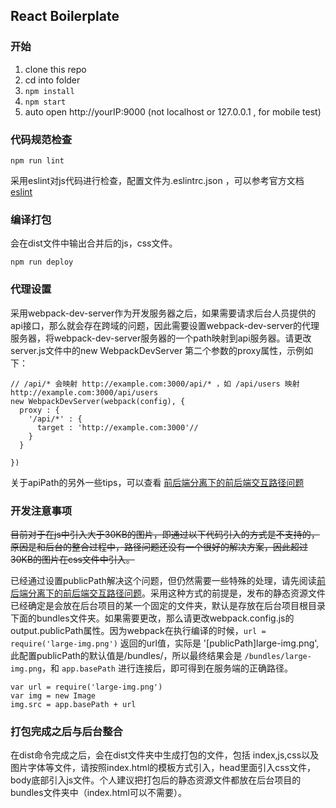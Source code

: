 ## React Boilerplate

### 开始

1. clone this repo
2. cd into folder
3. `npm install`
4. `npm start`
5. auto open http://yourIP:9000 (not localhost or 127.0.0.1 , for mobile test)

### 代码规范检查
```
npm run lint
```
采用eslint对js代码进行检查，配置文件为.eslintrc.json ，可以参考官方文档[eslint](http://eslint.org/)

### 编译打包
会在dist文件中输出合并后的js，css文件。
```
npm run deploy
```


### 代理设置
采用webpack-dev-server作为开发服务器之后，如果需要请求后台人员提供的api接口，那么就会存在跨域的问题，因此需要设置webpack-dev-server的代理服务器，将webpack-dev-server服务器的一个path映射到api服务器。请更改server.js文件中的new WebpackDevServer 第二个参数的proxy属性，示例如下：
```
// /api/* 会映射 http://example.com:3000/api/* ，如 /api/users 映射 http://example.com:3000/api/users
new WebpackDevServer(webpack(config), {
  proxy : {
    '/api/*' : {
      target : 'http://example.com:3000'// 
    }
  }
  
})
```
关于apiPath的另外一些tips，可以查看 [前后端分离下的前后端交互路径问题](https://github.com/mingzepeng/react-boilerplate/blob/master/doc/apiPath.md)



### 开发注意事项
~~目前对于在js中引入大于30KB的图片，即通过以下代码引入的方式是不支持的，原因是和后台的整合过程中，路径问题还没有一个很好的解决方案，因此超过30KB的图片在css文件中引入。~~

已经通过设置publicPath解决这个问题，但仍然需要一些特殊的处理，请先阅读[前后端分离下的前后端交互路径问题](https://github.com/mingzepeng/react-boilerplate/blob/master/doc/apiPath.md)。采用这种方式的前提是，发布的静态资源文件已经确定是会放在后台项目的某一个固定的文件夹，默认是存放在后台项目根目录下面的bundles文件夹。如果需要更改，那么请更改webpack.config.js的output.publicPath属性。因为webpack在执行编译的时候，`url = require('large-img.png')` 返回的url值，实际是 '[publicPath]large-img.png', 此配置publicPath的默认值是/bundles/，所以最终结果会是 `/bundles/large-img.png`，和 `app.basePath` 进行连接后，即可得到在服务端的正确路径。

```
var url = require('large-img.png')
var img = new Image
img.src = app.basePath + url

```

### 打包完成之后与后台整合
在dist命令完成之后，会在dist文件夹中生成打包的文件，包括 index,js,css以及图片字体等文件，请按照index.html的模板方式引入，head里面引入css文件，body底部引入js文件。个人建议把打包后的静态资源文件都放在后台项目的bundles文件夹中（index.html可以不需要）。
